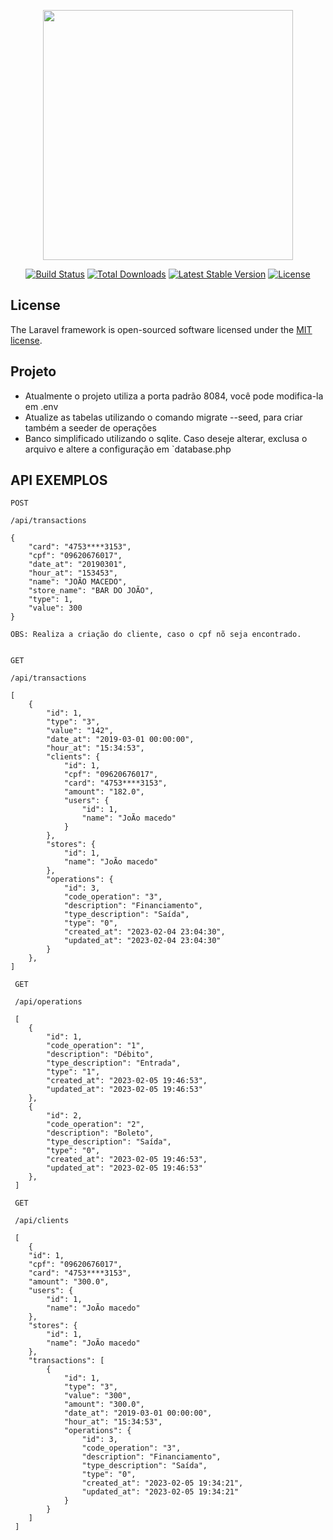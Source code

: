 <p align="center"><a href="https://laravel.com" target="_blank"><img src="https://raw.githubusercontent.com/laravel/art/master/logo-lockup/5%20SVG/2%20CMYK/1%20Full%20Color/laravel-logolockup-cmyk-red.svg" width="400"></a></p>

<p align="center">
<a href="https://travis-ci.org/laravel/framework"><img src="https://travis-ci.org/laravel/framework.svg" alt="Build Status"></a>
<a href="https://packagist.org/packages/laravel/framework"><img src="https://img.shields.io/packagist/dt/laravel/framework" alt="Total Downloads"></a>
<a href="https://packagist.org/packages/laravel/framework"><img src="https://img.shields.io/packagist/v/laravel/framework" alt="Latest Stable Version"></a>
<a href="https://packagist.org/packages/laravel/framework"><img src="https://img.shields.io/packagist/l/laravel/framework" alt="License"></a>
</p>

## License

The Laravel framework is open-sourced software licensed under the [MIT license](https://opensource.org/licenses/MIT).

## Projeto

- Atualmente o projeto utiliza a porta padrão 8084, você pode modifica-la em .env
- Atualize as tabelas utilizando o comando migrate --seed, para criar também a seeder de operações
- Banco simplificado utilizando o sqlite. Caso deseje alterar, exclusa o arquivo e altere a configuração em `database.php

## API EXEMPLOS

```
POST

/api/transactions

{
    "card": "4753****3153",
    "cpf": "09620676017",
    "date_at": "20190301",
    "hour_at": "153453",
    "name": "JOÃO MACEDO",
    "store_name": "BAR DO JOÃO",
    "type": 1,
    "value": 300
}   

OBS: Realiza a criação do cliente, caso o cpf nõ seja encontrado.


GET

/api/transactions

[
    {
        "id": 1,
        "type": "3",
        "value": "142",
        "date_at": "2019-03-01 00:00:00",
        "hour_at": "15:34:53",
        "clients": {
            "id": 1,
            "cpf": "09620676017",
            "card": "4753****3153",
            "amount": "182.0",
            "users": {
                "id": 1,
                "name": "JoÃo macedo"
            }
        },
        "stores": {
            "id": 1,
            "name": "JoÃo macedo"
        },
        "operations": {
            "id": 3,
            "code_operation": "3",
            "description": "Financiamento",
            "type_description": "Saída",
            "type": "0",
            "created_at": "2023-02-04 23:04:30",
            "updated_at": "2023-02-04 23:04:30"
        }
    },
]
```

```
 GET 
 
 /api/operations
 
 [
 	{
		"id": 1,
		"code_operation": "1",
		"description": "Débito",
		"type_description": "Entrada",
		"type": "1",
		"created_at": "2023-02-05 19:46:53",
		"updated_at": "2023-02-05 19:46:53"
	},
	{
		"id": 2,
		"code_operation": "2",
		"description": "Boleto",
		"type_description": "Saída",
		"type": "0",
		"created_at": "2023-02-05 19:46:53",
		"updated_at": "2023-02-05 19:46:53"
	},
 ]
```

```
 GET 
 
 /api/clients
 
 [
    {
    "id": 1,
    "cpf": "09620676017",
    "card": "4753****3153",
    "amount": "300.0",
    "users": {
        "id": 1,
        "name": "JoÃo macedo"
    },
    "stores": {
        "id": 1,
        "name": "JoÃo macedo"
    },
    "transactions": [
        {
            "id": 1,
            "type": "3",
            "value": "300",
            "amount": "300.0",
            "date_at": "2019-03-01 00:00:00",
            "hour_at": "15:34:53",
            "operations": {
                "id": 3,
                "code_operation": "3",
                "description": "Financiamento",
                "type_description": "Saída",
                "type": "0",
                "created_at": "2023-02-05 19:34:21",
                "updated_at": "2023-02-05 19:34:21"
            }
        }
    ]
 ]
```

